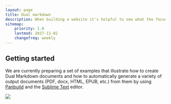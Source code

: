 ```yaml
---
layout: page
title: Dual markdown
description: When building a website it's helpful to see what the focus of your site is. This page is an example of how to show a website's focus.
sitemap:
    priority: 1.0
    lastmod: 2017-11-02
    changefreq: weekly
---
```


## Getting started

We are currently preparing a set of examples that illustrate how to create Dual Markdown documents and how to automatically generate a variety of output documents (PDF, docx, HTML, EPUB, etc.) from them by using [Panbuild](https://github.com/jcsaezal/panbuild/blob/master/README.md) and the [Sublime Text](https://www.sublimetext.com/) editor. 

![](../images/scr2.png)

